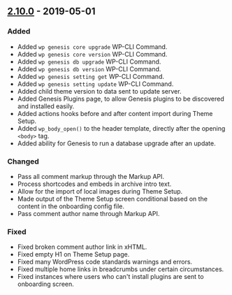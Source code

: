 ## [2.10.0] - 2019-05-01
### Added
* Added `wp genesis core upgrade` WP-CLI Command.
* Added `wp genesis core version` WP-CLI Command.
* Added `wp genesis db upgrade` WP-CLI Command.
* Added `wp genesis db version` WP-CLI Command.
* Added `wp genesis setting get` WP-CLI Command.
* Added `wp genesis setting update` WP-CLI Command.
* Added child theme version to data sent to update server.
* Added Genesis Plugins page, to allow Genesis plugins to be discovered and installed easily.
* Added actions hooks before and after content import during Theme Setup.
* Added `wp_body_open()` to the header template, directly after the opening `<body>` tag.
* Added ability for Genesis to run a database upgrade after an update.

### Changed
* Pass all comment markup through the Markup API.
* Process shortcodes and embeds in archive intro text.
* Allow for the import of local images during Theme Setup.
* Made output of the Theme Setup screen conditional based on the content in the onboarding config file.
* Pass comment author name through Markup API.

### Fixed
* Fixed broken comment author link in xHTML.
* Fixed empty H1 on Theme Setup page.
* Fixed many WordPress code standards warnings and errors.
* Fixed multiple home links in breadcrumbs under certain circumstances.
* Fixed instances where users who can't install plugins are sent to onboarding screen.

[2.10.0]: https://github.com/studiopress/genesis/compare/2.9.1...2.10.0
